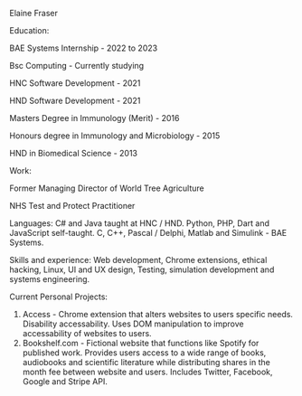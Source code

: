 Elaine Fraser

Education:

BAE Systems Internship - 2022 to 2023

Bsc Computing - Currently studying

HNC Software Development - 2021

HND Software Development - 2021

Masters Degree in Immunology (Merit) - 2016

Honours degree in Immunology and Microbiology - 2015

HND in Biomedical Science - 2013

Work:

Former Managing Director of World Tree Agriculture

NHS Test and Protect Practitioner

Languages: C# and Java taught at HNC / HND. Python, PHP, Dart and JavaScript self-taught. C, C++, Pascal / Delphi, Matlab and Simulink - BAE Systems.

Skills and experience: Web development, Chrome extensions, ethical hacking, Linux, UI and UX design, Testing, simulation development and systems engineering.

Current Personal Projects: 

1. Access - Chrome extension that alters websites to users specific needs. Disability accessability. Uses DOM manipulation to improve accessability of websites to users.
2. Bookshelf.com -  Fictional website that functions like Spotify for published work. Provides users access to a wide range of books, audiobooks and scientific literature while
                    distributing shares in the month fee between website and users. Includes Twitter, Facebook, Google and Stripe API. 
